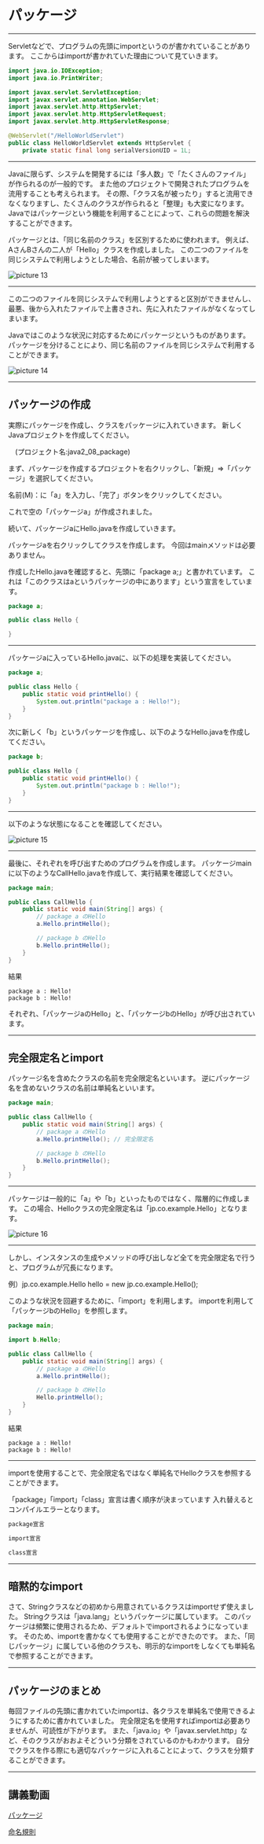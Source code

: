 # パッケージ

---

Servletなどで、プログラムの先頭にimportというのが書かれていることがあります。
ここからはimportが書かれていた理由について見ていきます。

```java
import java.io.IOException;
import java.io.PrintWriter;

import javax.servlet.ServletException;
import javax.servlet.annotation.WebServlet;
import javax.servlet.http.HttpServlet;
import javax.servlet.http.HttpServletRequest;
import javax.servlet.http.HttpServletResponse;

@WebServlet("/HelloWorldServlet")
public class HelloWorldServlet extends HttpServlet {
    private static final long serialVersionUID = 1L;

```

---

Javaに限らず、システムを開発するには「多人数」で「たくさんのファイル」が作られるのが一般的です。
また他のプロジェクトで開発されたプログラムを流用することも考えられます。
その際、「クラス名が被ったり」すると流用できなくなりますし、たくさんのクラスが作られると「整理」も大変になります。
Javaではパッケージという機能を利用することによって、これらの問題を解決することができます。

パッケージとは、「同じ名前のクラス」を区別するために使われます。
例えば、AさんBさんの二人が「Hello」クラスを作成しました。
この二つのファイルを同じシステムで利用しようとした場合、名前が被ってしまいます。

![picture 13](/images/a2d7e2d7bc5644a6a518481161d47b99d5b31b89b24ca4929e7291e3ecdb31e7.png)  

---

この二つのファイルを同じシステムで利用しようとすると区別ができませんし、最悪、後から入れたファイルで上書きされ、先に入れたファイルがなくなってしまいます。

Javaではこのような状況に対応するためにパッケージというものがあります。
パッケージを分けることにより、同じ名前のファイルを同じシステムで利用することができます。

![picture 14](/images/39af2acb146d1f127d3a6fa4a71b75660659f3282188bdf9ac6a465d61fe3344.png)  

---

## パッケージの作成

実際にパッケージを作成し、クラスをパッケージに入れていきます。
新しくJavaプロジェクトを作成してください。

　(プロジェクト名:java2_08_package)

まず、パッケージを作成するプロジェクトを右クリックし、「新規」⇒「パッケージ」を選択してください。

名前(M)：に「a」を入力し、「完了」ボタンをクリックしてください。

これで空の「パッケージa」が作成されました。

続いて、パッケージaにHello.javaを作成していきます。


パッケージaを右クリックしてクラスを作成します。
今回はmainメソッドは必要ありません。

作成したHello.javaを確認すると、先頭に「package a;」と書かれています。
これは「このクラスはaというパッケージの中にあります」という宣言をしています。

```java
package a;

public class Hello {

}
```

---

パッケージaに入っているHello.javaに、以下の処理を実装してください。

```java
package a;

public class Hello {
    public static void printHello() {
        System.out.println("package a : Hello!");
    }
}
```

次に新しく「b」というパッケージを作成し、以下のようなHello.javaを作成してください。

```java
package b;

public class Hello {
    public static void printHello() {
        System.out.println("package b : Hello!");
    }
}
```

---

以下のような状態になることを確認してください。

![picture 15](/images/82c54afe2cee200252dc0c90e0ab720edcbc0b8ddfb5437d92ebbd5202bb924b.png)  

---

最後に、それぞれを呼び出すためのプログラムを作成します。
パッケージmainに以下のようなCallHello.javaを作成して、実行結果を確認してください。

```java
package main;

public class CallHello {
    public static void main(String[] args) {
        // package a のHello
        a.Hello.printHello();

        // package b のHello
        b.Hello.printHello();
    }
}
```

結果

```text
package a : Hello!
package b : Hello!
```

それぞれ、「パッケージaのHello」と、「パッケージbのHello」が呼び出されています。

---

## 完全限定名とimport

パッケージ名を含めたクラスの名前を完全限定名といいます。
逆にパッケージ名を含めないクラスの名前は単純名といいます。

```java
package main;

public class CallHello {
    public static void main(String[] args) {
        // package a のHello
        a.Hello.printHello(); // 完全限定名

        // package b のHello
        b.Hello.printHello();
    }
}
```

---

パッケージは一般的に「a」や「b」といったものではなく、階層的に作成します。
この場合、Helloクラスの完全限定名は「jp.co.example.Hello」となります。

![picture 16](/images/79ba3344509f9174db92ee714657029ac2aad0c086b72f26169ed453f63ca635.png)  

---

しかし、インスタンスの生成やメソッドの呼び出しなど全てを完全限定名で行うと、プログラムが冗長になります。

例）jp.co.example.Hello hello = new jp.co.example.Hello();

このような状況を回避するために、「import」を利用します。
importを利用して「パッケージbのHello」を参照します。

```java
package main;

import b.Hello;

public class CallHello {
    public static void main(String[] args) {
        // package a のHello
        a.Hello.printHello();

        // package b のHello
        Hello.printHello();
    }
}
```

結果

```text
package a : Hello!
package b : Hello!
```

---

importを使用することで、完全限定名ではなく単純名でHelloクラスを参照することができます。

「package」「import」「class」宣言は書く順序が決まっています
入れ替えるとコンパイルエラーとなります。

```java
package宣言

import宣言

class宣言
```

---

## 暗黙的なimport

さて、Stringクラスなどの初めから用意されているクラスはimportせず使えました。
Stringクラスは「java.lang」というパッケージに属しています。
このパッケージは頻繁に使用されるため、デフォルトでimportされるようになっています。
そのため、importを書かなくても使用することができたのです。
また、「同じパッケージ」に属している他のクラスも、明示的なimportをしなくても単純名で参照することができます。

---

## パッケージのまとめ

毎回ファイルの先頭に書かれていたimportは、各クラスを単純名で使用できるようにするために書かれていました。
完全限定名を使用すればimportは必要ありませんが、可読性が下がります。
また、「java.io」や「javax.servlet.http」など、そのクラスがおおよそどういう分類をされているのかもわかります。
自分でクラスを作る際にも適切なパッケージに入れることによって、クラスを分類することができます。

---

## 講義動画

[パッケージ](https://youtu.be/_4_7ba3BLRA)

[命名規則](https://youtu.be/cQm-GzifNYM)
